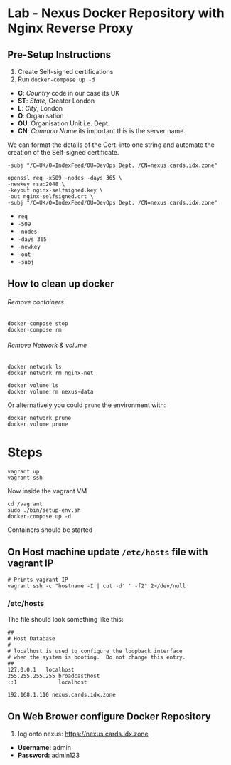 # Lab - Nexus Docker Repository with Nginx Reverse Proxy



## Pre-Setup Instructions

1. Create Self-signed certifications
1. Run `docker-compose up -d`


* __C__: _Country_ code in our case its UK
* __ST__: _State_, Greater London
* __L__: _City_, London
* __O__: Organisation
* __OU__: Organisation Unit i.e. Dept.
* __CN__: _Common Name_ its important this is the server name.

We can format the details of the Cert. into one string and automate the creation of the Self-signed certificate.

```
-subj "/C=UK/O=IndexFeed/OU=DevOps Dept. /CN=nexus.cards.idx.zone"
```

```
openssl req -x509 -nodes -days 365 \
-newkey rsa:2048 \
-keyout nginx-selfsigned.key \
-out nginx-selfsigned.crt \
-subj "/C=UK/O=IndexFeed/OU=DevOps Dept. /CN=nexus.cards.idx.zone"
```

* `req`
* `-509`
* `-nodes`
* `-days 365`
* `-newkey`
* `-out`
* `-subj`


## How to clean up docker

###### Remove containers
```
docker-compose stop
docker-compose rm
```
###### Remove Network & volume

```
docker network ls
docker network rm nginx-net

docker volume ls
docker volume rm nexus-data
```

Or alternatively you could `prune` the environment with:

```
docker network prune
docker volume prune
```


# Steps

```
vagrant up
vagrant ssh
```

Now inside the vagrant VM
```
cd /vagrant
sudo ./bin/setup-env.sh
docker-compose up -d
```

Containers should be started

## On Host machine update `/etc/hosts` file with vagrant IP

```
# Prints vagrant IP
vagrant ssh -c "hostname -I | cut -d' ' -f2" 2>/dev/null
```

### /etc/hosts

The file should look something like this:
```
##
# Host Database
#
# localhost is used to configure the loopback interface
# when the system is booting.  Do not change this entry.
##
127.0.0.1	localhost
255.255.255.255	broadcasthost
::1             localhost

192.168.1.110 nexus.cards.idx.zone
```

## On Web Brower configure Docker Repository

1. log onto nexus: https://nexus.cards.idx.zone
  - __Username:__ admin
  - __Password:__ admin123
